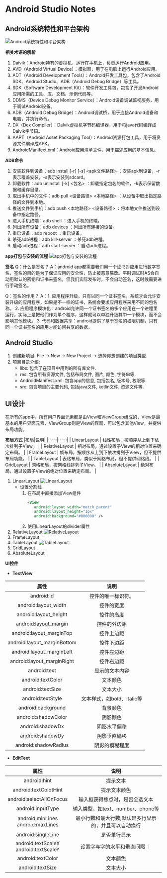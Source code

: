 # Android Studio Notes

## Android系统特性和平台架构
![Android系统特性和平台架构](Android-Notes/plugins.png)

**相关术语的解析**
1. Daivik：Android特有的虚拟机，运行在手机上，负责运行Android应用。
2. AVD（Android Virtual Device）：模拟器，用于在电脑上运行Android应用。
3. ADT（Android Development Tools）：Android开发工具包，包含了Android SDK、Android Studio、ADB（Android Debug Bridge）等工具。
4. SDK（Software Development Kit）：软件开发工具包，包含了开发Android应用所需的工具、库、文档、示例代码等。
5. DDMS（Device Debug Monitor Service）：Android设备调试监视服务，用于调试Android设备。
6. ADB（Android Debug Bridge）：Android调试桥，用于连接Android设备和电脑，并执行命令。
7. DX（Dex Compiler）：Dalvik虚拟机字节码编译器，用于将java代码编译成Dalvik字节码。
8. AAPT（Android Asset Packaging Tool）：Android资源打包工具，用于将资源文件编译成APK。
9. AndroidManifext.xml：Android应用清单文件，用于描述应用的基本信息。

**ADB命令**
1. 安装软件到设备：adb install [-r] [-s] <apk文件路径> ：安装apk到设备，-r表示覆盖安装，-s表示安装到sdcard。
2. 卸载软件：adb uninstall [-k] <包名> ：卸载指定包名的软件，-k表示保留数据和缓存目录。
3. 取出手机中的文件：adb pull <设备路径> <本地路径> ：从设备中取出指定路径的文件到本地。
4. 推送文件到手机：adb push <本地路径> <设备路径> ：将本地文件推送到设备中指定路径。
5. 进入手机终端：adb shell ：进入手机的终端。
6. 列出所有设备：adb devices ：列出所有连接的设备。
7. 重启设备：adb reboot ：重启设备。
8. 杀死adb进程：adb kill-server ：杀死adb进程。
9. 启动adb进程：adb start-server ：启动adb进程。

**app打包与安装的流程**
![app打包与安装的流程](Android-Notes/5918079.jpg)

**签名**
Q：什么是签名？
A：android app都需要我们用一个证书对应用进行数字签名，签名的目的是为了保证应用的安全性，防止被恶意篡改。平时调试时AS会自动用默认的密钥和证书来签名，但我们实际发布时，不会自动签名，这时候需要进行手动签名。

Q：签名的作用？
A：1. 应用程序升级，只有以同一个证书签名，系统才会允许安装升级的应用程序，如果是不一样的证书，系统会要求应用程序采用不同的包名称。
2. 应用程序模块化：android允许同一个证书签名的多个应用在一个进程里运行，实际上是把他们作为单个程序，这样就可以单独升级其中一个模块，而不会影响其他模块。
3. 代码和数据共享：android提供了基于签名的权限机制，只有同一个证书签名的应用才能访问共享的数据。

## Android Studio
1. 创建新项目: File -> New -> New Project -> 选择你想创建的项目类型.
2. 项目目录介绍: 
   - libs: 包含了在项目中用到的所有库文件.
   - res: 包含所有资源文件, 包括布局文件, 图片, 颜色, 字符串等.
   - AndroidManifest.xml: 包含app的信息, 包括包名, 版本号, 权限等.
   - src: 包含项目的主要代码, 包括java文件, kotlin文件, 资源文件等.

## UI设计
在所有的app中，所有用户界面元素都是由View和ViewGroup组成的，View是最基本的用户界面元素，ViewGroup则是View的容器，可以包含其他View，并提供布局功能。

**布局方式**
|布局|说明|
|:---:|:---:|
| LinearLayout | 线性布局，按顺序从上到下依次排列子View。 |
| RelativeLayout | 相对布局，通过设置子View的相对位置来确定布局。 |
| FrameLayout | 帧布局，按顺序从上到下依次排列子View，但不提供布局功能。 |
| TableLayout | 表格布局，类似于网格布局，但不提供网格线。 |
| GridLayout | 网格布局，按网格线排列子View。 |
| AbsoluteLayout | 绝对布局，通过设置子View的绝对位置来确定布局。 |


1. LinearLayout
![LinearLayout](Android-Notes/15116314.jpg)
   - 设置分割线
     1. 在布局中直接添加View组件
         ```xml
         <View  
            android:layout_width="match_parent"  
            android:layout_height="1px"  
            android:background="#000000" />  
        ```
      2. 使用LinearLayout的divider属性
1. RelativeLayout
![RelativeLayout](Android-Notes/797932661-1.png)
2. FrameLayout
3. TableLayout
![TableLayout](Android-Notes/60974640.jpg)
4. GridLayout
5. AbsoluteLayout

**UI控件**
- **TextView**

|属性|说明|
|:---:|:---:|
| android:id | 控件的唯一标识符。 |
| android:layout_width | 控件的宽度 |
| android:layout_height | 控件的高度 |
| android:layout_margin | 控件的外边距 |
| android:layout_marginTop | 控件上边距 |
| android:layout_marginBottom | 控件下边距 |
| android:layout_marginLeft | 控件左边距 |
| android:layout_marginRight | 控件右边距 |
| android:text | 显示的文本内容 |
| android:textColor | 文本颜色 |
| android:textSize | 文本大小 |
| android:textStyle | 文本样式，如bold、italic等 |
| android:background | 背景颜色 |
| android:shadowColor | 阴影颜色 |
| android:shadowDx | 阴影水平偏移 |
| android:shadowDy | 阴影垂直偏移 |
| android:shadowRadius | 阴影的模糊程度 |
- **EditText**

|属性|说明|
|:---:|:---:|
| android:hint | 提示文本 |
| android:textColotHint | 提示文本颜色 |
| android:selectAllOnFocus | 输入框获得焦点时，是否全选文本 |
| android:inputType | 输入类型，如text、number、phone等 |
| android:minLines<br>android:maxLines | 最小行数和最大行数,默认是多行显示的，并且可以自动换行 |
| android:singleLine | 是否单行显示 |
| android:textScaleX<br>android:textScaleY | 设置字与字的水平和垂直间隔 ｜
| android:textColor | 文本颜色 |
| android:textSize | 文本大小 |
